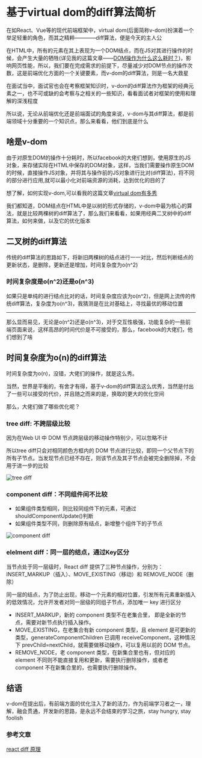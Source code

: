 # 基于virtual dom的diff算法简析

在如React、Vue等的现代前端框架中，virtual dom(后面简称v-dom)扮演着一个举足轻重的角色，而其之精粹————diff算法，便是今天的主人公

在HTML中，所有的元素在其上表现为一个DOM结点，而在JS对其进行操作的时候，会产生大量的牺牲(详见我的这篇文章——[DOM操作为什么这么耗时？](https://blog.peterchen.club/articlesList/article1526130082989))，影响网页性能，所以，我们要在完成需求的前提下，尽量减少对DOM节点的操作次数，这是前端优化方面的一个关键要素，而v-dom的diff算法，则是一名大救星

在面试当中，面试官也会在考察框架知识时，v-dom的diff算法作为框架的经典元素之一，也不可或缺的会考察与之相关的一些知识，看看面试者对框架的使用和理解的深浅程度

所以说，无论从前端优化还是前端面试的角度来说，v-dom与其diff算法，都是前端领域十分重要的一个知识点，那么来看看，他们到底是什么

## 啥是v-dom

由于对原生DOM的操作十分耗时，所以facebook的大佬们想到，使用原生的JS对象，来存储实际在HTML中保存的DOM对象，这样，当我们需要操作原生DOM的时候，直接操作JS对象，并将其与操作前的JS对象进行比对(diff算法)，将不同的部分进行应用,就可以最小化对前端资源的消耗，达到优化的目的了

想了解，如何实现v-dom,可以看我的这篇文章[virtual dom有多秀](https://blog.peterchen.club/articlesList/article1526130044786)

我们都知道，DOM结点在HTML中是以树的形式存储的，v-dom中最为核心的算法，就是比较两棵树的diff算法了，那么我们来看看，如果用经典二叉树中的diff算法，如何来做，以及它的优化版本

## 二叉树的diff算法

传统的diff算法的思路如下，将新旧两棵树的结点进行一一对比，然后判断结点的更新状态，是删除，更新还是增加，时间复杂度为o(n^2)

### 时间复杂度是o(n^2)还是o(n^3)

如果只是单纯的进行结点比对的话，时间复杂度应该为o(n^2)，但是网上流传的传统diff算法，复杂度为o(n^3)，我猜测是在比对基础上，寻找最优的移动位置

---

那么显而易见，无论是o(n^2)还是o(n^3)，对于交互性极强，功能复杂的一些前端页面来说，这样高昂的时间代价是不可接受的，那么，facebook的大佬们，他们想到了啥

## 时间复杂度为o(n)的diff算法

时间复杂度为o(n)，没错，大佬们的操作，就是这么秀。

当然，世界是平衡的，有舍才有得，基于v-dom的diff算法这么优秀，当然是付出了一些可以接受的代价，并且随之而来的是，换取的更大的优化空间

那么，大佬们做了哪些优化呢？

### tree diff: 不跨层级比较

因为在Web UI 中 DOM 节点跨层级的移动操作特别少，可以忽略不计

所以tree diff只会对相同颜色方框内的 DOM 节点进行比较，即同一个父节点下的所有子节点。当发现节点已经不存在，则该节点及其子节点会被完全删除掉，不会用于进一步的比较

![tree diff](https://www.peterchen.club/imgs/tree-diff.png)

### component diff：不同组件间不比较

- 如果组件类型相同，则比较同组件下的元素，可通过shouldComponentUpdate()判断
- 如果组件类型不同，则删除原有结点，新增整个组件下的子节点

![component diff](https://www.peterchen.club/imgs/tree-diff.png)


### elelment diff：同一层的结点，通过Key区分

当节点处于同一层级时，React diff 提供了三种节点操作，分别为：INSERT_MARKUP（插入）、MOVE_EXISTING（移动）和 REMOVE_NODE（删除）

同一层的结点，为了防止出现，移动一个元素的相对位置，引发所有元素重新插入的低效情况，允许开发者对同一层级的同组子节点，添加唯一 key 进行区分

- INSERT_MARKUP，新的 component 类型不在老集合里， 即是全新的节点，需要对新节点执行插入操作。
- MOVE_EXISTING，在老集合有新 component 类型，且 element 是可更新的类型，generateComponentChildren 已调用 receiveComponent，这种情况下 prevChild=nextChild，就需要做移动操作，可以复用以前的 DOM 节点。
- REMOVE_NODE，老 component 类型，在新集合里也有，但对应的 element 不同则不能直接复用和更新，需要执行删除操作，或者老 component 不在新集合里的，也需要执行删除操作。

## 结语

v-dom在提出后，有前端方面的优化注入了新的活力，作为前端学习者之一，理解，融会贯通，开发新的思路，是永远不会结束的学习之旅，stay hungry, stay foolish

### 参考文章

[react diff 原理](http://imweb.io/topic/579e33d693d9938132cc8d94)